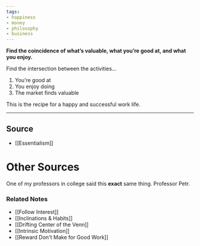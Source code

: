 ```yaml
---
tags:
- happiness
- money
- philosophy
- business
---
```

**Find the coincidence of what’s valuable, what you’re good at, and what you enjoy.**

Find the intersection between the activities...

1. You’re good at
2. You enjoy doing
3. The market finds valuable

This is the recipe for a happy and successful work life. 

---

## Source
- [[Essentialism]]

# Other Sources

One of my professors in college said this **exact** same thing. Professor Petr.

### Related Notes
- [[Follow Interest]]
- [[Inclinations & Habits]]
- [[Drifting Center of the Venn]] 
- [[Intrinsic Motivation]] 
- [[Reward Don't Make for Good Work]]